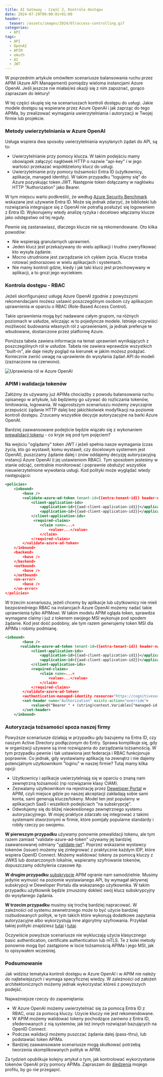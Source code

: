 ```yaml
---
title: AI Gateway - Część 2, Kontrola dostępu
date: 2024-07-29T00:00:01+01:00
header:
  teaser: /assets/images/2024/07/access-controlling.gif
categories:
  - API
tags:
  - API
  - OpenAI
  - APIM
  - oAuth
  - AI
  - JWT
---
```


W poprzednim artykule omówiłem scenariusze balansowania ruchu przez APIM (Azure API Management) pomiędzy wieloma instancjami Azure OpenAI. Jeśli jeszcze nie miałaś/eś okazji się z nim zapoznać, gorąco zapraszam do lektury!

W tej części skupię się na scenariuszach kontroli dostępu do usługi. Jakie modele dostępu są wspierane przez Azure OpenAI i jak zaprząc do tego APIMa, by zrealizować wymagania uwierzytelniania i autoryzacji w Twojej firmie lub projekcie.

### Metody uwierzytelniania w Azure OpenAI

Usługa wspiera dwa sposoby uwierzytelniania wysyłanych żądań do API, są to:

- Uwierzytelnianie przy pomocy klucza. W takim podejściu mamy obowiązek załączyć nagłówek HTTP o nazwie "api-key" i w jego wartości przekazać współdzielony klucz do usługi.
- Uwierzytelnianie przy pomocy tożsamości Entra ID (użytkownicy, aplikacje, managed identity). W takim przypadku "logujemy się" do Azure pozyskując token JWT. Następnie token dołączamy w nagłówku HTTP "Authorization" jako Bearer.

W tym miejscu warto podkreślić, że według [Azure Security Benchmark](https://learn.microsoft.com/en-us/security/benchmark/azure/security-controls-v3-identity-management) wskazane jest używanie Entra ID. Może się jednak zdarzyć, że biblioteki lub rozwiązania integrujące się z OpenAI nie potrafią posłużyć się logowaniem z Entra ID. Wykonujemy wtedy analizę ryzyka i docelowo włączamy klucze jako odstępstwo od tej reguły.

Pewnie się zastanawiasz, dlaczego klucze nie są rekomendowane. Oto kilka powodów:

- Nie wspierają granularnych uprawnień.
- Jeden klucz jest przekazywany do wielu aplikacji i trudno zweryfikować kto wysyła żądanie.
- Mocno utrudnione jest zarządzanie ich cyklem życia. Klucze trzeba rotować jednorazowo w wielu aplikacjach i systemach.
- Nie mamy kontroli gdzie, kiedy i jak taki klucz jest przechowywany w aplikacji, a to grozi jego wyciekiem.

### Kontrola dostępu - RBAC

Jeżeli skonfigurujesz usługę Azure OpenAI zgodnie z powyższymi rekomendacjami możesz ustawić poszczególnym osobom czy aplikacjom uprawnienia w oparciu o RBAC (Role-Based Access Control).

Takie uprawnienia mogą być nadawane całym grupom, na różnych poziomach w usłudze, wliczając w to pojedyncze modele. Istnieje oczywiści możliwość budowania własnych ról z uprawieniami, ja jednak preferuje te wbudowane, dostarczone przez platformę Azure.

Poniższa tabela zawiera informacje na temat uprawnień wynikających z poszczególnych ról w usłudze. Tabela nie zawiera wprawdzie wszystkich "built-in", ale daje niezły pogląd na kierunek w jakim możesz podążać. Koniecznie zwróć uwagę na uprawienie do wysyłania żądań API do modeli (zaznaczone na czerwono).

![Uprawienia ról w Azure OpenAI](../assets/images/2024/07/roles-openai.png)

### APIM i walidacja tokenów

Załóżmy że używamy już APIMa chociażby z powodu balansowania ruchu opisanego w artykule, lub będziemy go używać do rozliczania tokenów, limitowania, logowania. W najprostszym scenariuszu możemy zwyczajnie przepuścić żądanie HTTP dalej bez jakichkolwiek modyfikacji na poziomie kontroli dostępu. Zrzucamy wszystkie decyzje autoryzacyjne na barki Azure OpenAI.

Bardziej zaawansowane podejście będzie wiązało się z wykonaniem [prewalidacji tokenu](https://learn.microsoft.com/en-us/azure/api-management/validate-azure-ad-token-policy) - co kryje się pod tym pojęciem?

Na wejściu "oglądamy" token JWT i jeżeli spełnia nasze wymagania (czas życia, kto go wystawił, komu wystawił, czy docelowym systemem jest OpenAI), puszczamy żądanie dalej i znów oddajemy decyzję autoryzacyjną instancji Azure OpenAI (i jej ustawieniom RBAC). Tym sposobem jesteśmy w stanie odciąć, centralnie monitorować i poprawnie obsłużyć wszystkie nieuwierzytelnione wywołania usługi. Kod polityki może wyglądać wtedy następująco:

```xml
<policies>
    <inbound>
        <base />
        <validate-azure-ad-token tenant-id={{entra-tenant-id}} header-name="Authorization" failed-validation-httpcode="401" failed-validation-error-message="Unauthorized. Access token is missing or invalid.">
            <client-application-ids>
                <application-id>{{aad-client-application-id1}}</application-id>
                <application-id>{{aad-client-application-id2}}</application-id>
            </client-application-ids>
             <required-claims>
                <claim name=...>
                    <value>...</value>
                </claim>
            </required-claims>
        </validate-azure-ad-token>
    </inbound>
    <backend>
        <base />
    </backend>
    <outbound>
        <base />
    </outbound>
    <on-error>
        <base />
    </on-error>
</policies>
```

W trzecim scenariuszu, jeżeli chcemy by aplikacje lub użytkownicy nie mieli bezpośredniego RBAC na instancjach Azure OpenAI możemy nadać takie uprawnienia tylko APIMowi. W takim modelu APIM ogląda token, sprawdza wymagane claimy i już z tokenem swojego MSI wykonuje pod spodem żądanie. Kod jest dość podobny, ale tym razem generujemy token MSI dla APIMa i robimy podmianę.

```xml
<inbound>
        <base />
       <validate-azure-ad-token tenant-id={{entra-tenant-id}} header-name="Authorization" failed-validation-httpcode="401" failed-validation-error-message="Unauthorized. Access token is missing or invalid.">
            <client-application-ids>
                <application-id>{{aad-client-application-id1}}</application-id>
                <application-id>{{aad-client-application-id2}}</application-id>
            </client-application-ids>
            <required-claims>
                <claim name=...>
                    <value>...</value>
                </claim>
            </required-claims>
        </validate-azure-ad-token>
        <authentication-managed-identity resource="https://cognitiveservices.azure.com" output-token-variable-name="managed-id-access-token" ignore-error="false" />
        <set-header name="Authorization" exists-action="override">
            <value>@("Bearer " + (string)context.Variables["managed-id-access-token"])</value>
        </set-header>
    </inbound>
```

### Autoryzacja tożsamości spoza naszej firmy

Powyższe scenariusze działają w przypadku gdy bazujemy na Entra ID, czy naszym Active Directory podłączonym do Entry. Sprawa komplikuje się, gdy w organizacji używane są inne rozwiązania do zarządzania tożsamością. W tym przypadku pewnie i tak ustawiona jest federacja i RBAC funkcjonuje poprawnie. Co jednak, gdy wystawiamy aplikację na zewnątrz i nie dajemy potencjalnym użytkownikom "loginu" w naszej firmie? Tutaj mamy kilka opcji:

- Użytkownicy i aplikacje uwierzytelniają się w oparciu o znaną nam zewnętrzną tożsamość (np rozwiązanie klasy CIAM).
- Zezwalamy użytkownikom na rejestrację przez [Deweloper Portal](https://learn.microsoft.com/en-us/azure/api-management/developer-portal-overview) w APIM, czyli miejsce gdzie po naszej akceptacji zakładają sobie sami konta, sami generują klucze/tokeny. Model ten jest popularny w aplikacjach SaaS i wszelkich podejściach "na subskrypcję".
- Odwołujemy się do bliżej nieokreślonego zewnętrznego systemu autoryzacyjnego. W mojej praktyce zdarzało się integrować z takimi systemami stworzonymi w firmie, które pomijały popularne standardy i robiły rzeczy po swojemu.

**W pierwszym przypadku** używamy ponownie prewalidacji tokenu, ale tym razem zamiast "validate-azure-ad-token" używamy jej bardziej zaawansowanej odmiany "[validate-jwt](https://learn.microsoft.com/en-us/azure/api-management/validate-jwt-policy)". Poprzez wskazanie wystawcy tokenów (issuer) możemy się zintegrować z praktycznie każdym IDP, które wspiera OpenID Connect. Możemy walidować tokeny za pomocą kluczy z JWKS lub dostarczonych lokalnie, wspieramy szyfrowanie tokenów, dopuszczamy odchylenia czasowe itp.

**W drugim przypadku** [subskrypcje](https://learn.microsoft.com/en-us/azure/api-management/api-management-subscriptions) APIM ogranie nam samodzielnie. Musimy jedynie wymusić na poziomie wystawianego API, by wymagał aktywnej subskrypcji w Deweloper Portalu dla wskazanego użytkownika. W takim przypadku użytkownik będzie zmuszony dokleić swój klucz subskrypcyjny do wysyłanego żądania.

**W trzecim przypadku** musimy się trochę bardziej napracować. W zależności od systemu zewnetrznego może to być użycie bardziej rozbudowanych polityk, w tym takich które wykonują dodatkowe zapytania autoryzacyjne albo wykorzystują inne algorytmy szyfrowania. Przykład takiej polityki znajdziesz [tutaj](https://github.com/Azure/api-management-policy-snippets/blob/master/examples/Authorize%20requests%20using%20external%20authorizer.policy.xml) i [tutaj](https://github.com/Azure/api-management-policy-snippets/blob/master/examples/Create%20HMAC%20SHA256-Signed%20JWT.policy.xml).

Oczywiście powyższe scenariusze nie wykluczają użycia klasycznego basic authentication, certificate authentication lub mTLS. Te z kolei metody ponownie mogą być zastąpione w locie tożsamością APIMa i jego MSI, jak to opisywałem wcześniej.

### Podsumowanie

Jak widzisz tematyka kontroli dostępu w Azure OpenAI i w APIM nie należy do najłatwiejszych i wymaga specyficznej wiedzy. W zależności od założeń architektonicznych możemy jednak wykorzystać któreś z powyższych podejść.

Najważniejsze rzeczy do zapamiętania:

- W Azure OpenAI możemy uwierzytelniać się za pomocą Entra ID z RBAC, oraz za pomocą kluczy. Uzycie kluczy nie jest rekomendowane.
- W APIM możemy walidować tokeny pochodzące zarówno z Entra ID, sfederowanych z nią systemów, jak też innych rozwiązań bazujących na OpenID Connect.
- Podczas walidacji możemy puszczać żądania dalej (pass-thru), lub podstawiać token APIMa.
- Bardziej zaawansowane scenariusze mogą skutkować potrzebą tworzenia skomplikowanych polityk w APIM.

Za tydzień opublikuje kolejny artykuł o tym, jak kontrolować wykorzystanie tokenów OpenAI przy pomocy APIMa. Zapraszam do [śledzenia](https://www.linkedin.com/mynetwork/discovery-see-all/?usecase=PEOPLE_FOLLOWS&followMember=grabarz) mojego profilu, by go nie przegapić.
